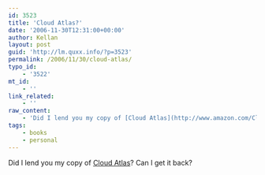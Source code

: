```yaml
---
id: 3523
title: 'Cloud Atlas?'
date: '2006-11-30T12:31:00+00:00'
author: Kellan
layout: post
guid: 'http://lm.quxx.info/?p=3523'
permalink: /2006/11/30/cloud-atlas/
typo_id:
    - '3522'
mt_id:
    - ''
link_related:
    - ''
raw_content:
    - 'Did I lend you my copy of [Cloud Atlas](http://www.amazon.com/Cloud-Atlas-Novel-David-Mitchell/dp/0375507256)?  Can I get it back?'
tags:
    - books
    - personal
---
```


Did I lend you my copy of [Cloud Atlas](http://www.amazon.com/Cloud-Atlas-Novel-David-Mitchell/dp/0375507256)? Can I get it back?